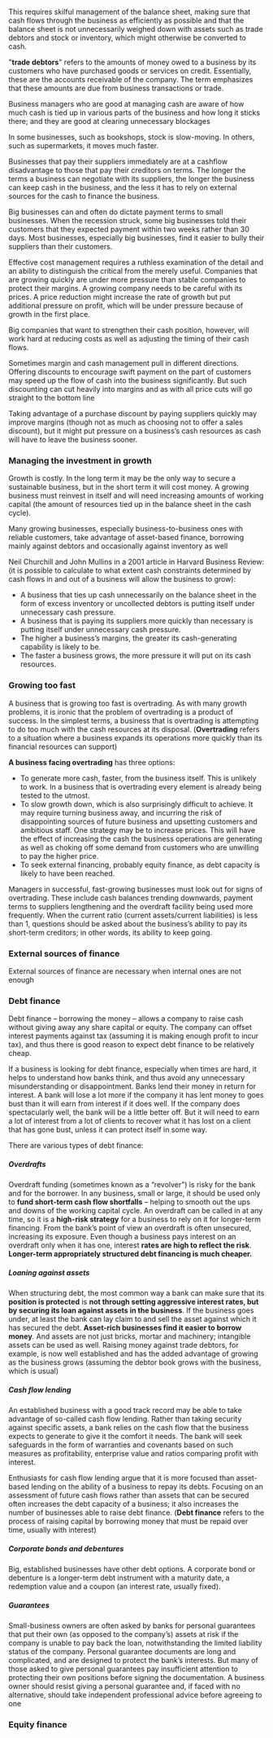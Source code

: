 This requires skilful management of the balance sheet, making sure that cash flows through the business as efficiently as possible and that the balance sheet is not unnecessarily weighed down with assets such as trade debtors and stock or inventory, which might otherwise be converted to cash.

"**trade debtors**" refers to the amounts of money owed to a business by its customers who have purchased goods or services on credit. Essentially, these are the accounts receivable of the company. The term emphasizes that these amounts are due from business transactions or trade.

Business managers who are good at managing cash are aware of how much cash is tied up in various parts of the business and how long it sticks there; and they are good at clearing unnecessary blockages

In some businesses, such as bookshops, stock is slow-moving. In others, such as supermarkets, it moves much faster.

Businesses that pay their suppliers immediately are at a cashflow disadvantage to those that pay their creditors on terms. The longer the terms a business can negotiate with its suppliers, the longer the business can keep cash in the business, and the less it has to rely on external sources for the cash to finance the business.

Big businesses can and often do dictate payment terms to small businesses. When the recession struck, some big businesses told their customers that they expected payment within two weeks rather than 30 days. Most businesses, especially big businesses, find it easier to bully their suppliers than their customers.

Effective cost management requires a ruthless examination of the detail and an ability to distinguish the critical from the merely useful. Companies that are growing quickly are under more pressure than stable companies to protect their margins. A growing company needs to be careful with its prices. A price reduction might increase the rate of growth but put additional pressure on profit, which will be under pressure because of growth in the first place.


Big companies that want to strengthen their cash position, however, will work hard at reducing costs as well as adjusting the timing of their cash flows.

Sometimes margin and cash management pull in different directions. Offering discounts to encourage swift payment on the part of customers may speed up the flow of cash into the business significantly. But such discounting can cut heavily into margins and as with all price cuts will go straight to the bottom line

Taking advantage of a purchase discount by paying suppliers quickly may improve margins (though not as much as choosing not to offer a sales discount), but it might put pressure on a business’s cash resources as cash will have to leave the business sooner.

### Managing the investment in growth

Growth is costly. In the long term it may be the only way to secure a sustainable business, but in the short term it will cost money. A growing business must reinvest in itself and will need increasing amounts of working capital (the amount of resources tied up in the balance sheet in the cash cycle).

Many growing businesses, especially business-to-business ones with reliable customers, take advantage of asset-based finance, borrowing mainly against debtors and occasionally against inventory as well

Neil Churchill and John Mullins in a 2001 article in Harvard Business Review:
(it is possible to calculate to what extent cash constraints determined by cash flows in and out of a business will allow the business to grow):

- A business that ties up cash unnecessarily on the balance sheet in the form of excess inventory or uncollected debtors is putting itself under unnecessary cash pressure.
- A business that is paying its suppliers more quickly than necessary is putting itself under unnecessary cash pressure.
- The higher a business’s margins, the greater its cash-generating capability is likely to be.
- The faster a business grows, the more pressure it will put on its cash resources.

### Growing too fast

A business that is growing too fast is overtrading. As with many growth problems, it is ironic that the problem of overtrading is a product of success. In the simplest terms, a business that is overtrading is attempting to do too much with the cash resources at its disposal. 
(**Overtrading** refers to a situation where a business expands its operations more quickly than its financial resources can support)

**A business facing overtrading** has three options:

- To generate more cash, faster, from the business itself. This is unlikely to work. In a business that is overtrading every element is already being tested to the utmost.
- To slow growth down, which is also surprisingly difficult to achieve. It may require turning business away, and incurring the risk of disappointing sources of future business and upsetting customers and ambitious staff. One strategy may be to increase prices. This will have the effect of increasing the cash the business operations are generating as well as choking off some demand from customers who are unwilling to pay the higher price.
- To seek external financing, probably equity finance, as debt capacity is likely to have been reached.

Managers in successful, fast-growing businesses must look out for signs of overtrading. These include cash balances trending downwards, payment terms to suppliers lengthening and the overdraft facility being used more frequently. When the current ratio (current assets/current liabilities) is less than 1, questions should be asked about the business’s ability to pay its short-term creditors; in other words, its ability to keep going.

### External sources of finance
External sources of finance are necessary when internal ones are not enough

### Debt finance
Debt finance – borrowing the money – allows a company to raise cash without giving away any share capital or equity. The company can offset interest payments against tax (assuming it is making enough profit to incur tax), and thus there is good reason to expect debt finance to be relatively cheap.

If a business is looking for debt finance, especially when times are hard, it helps to understand how banks think, and thus avoid any unnecessary misunderstanding or disappointment. Banks lend their money in return for interest. A bank will lose a lot more if the company it has lent money to goes bust than it will earn from interest if it does well. If the company does spectacularly well, the bank will be a little better off. But it will need to earn a lot of interest from a lot of clients to recover what it has lost on a client that has gone bust, unless it can protect itself in some way.

There are various types of debt finance:

##### Overdrafts
Overdraft funding (sometimes known as a “revolver”) is risky for the bank and for the borrower. In any business, small or large, it should be used only to **fund short-term cash flow shortfalls** – helping to smooth out the ups and downs of the working capital cycle. An overdraft can be called in at any time, so it is a **high-risk strategy** for a business to rely on it for longer-term financing. From the bank’s point of view an overdraft is often unsecured, increasing its exposure. Even though a business pays interest on an overdraft only when it has one, interest **rates are high to reflect the risk**. **Longer-term appropriately structured debt financing is much cheaper.**

##### Loaning against assets
When structuring debt, the most common way a bank can make sure that its **position is protected** is **not through setting aggressive interest rates, but by securing its loan against assets in the business**. If the business goes under, at least the bank can lay claim to and sell the asset against which it has secured the debt. **Asset-rich businesses find it easier to borrow money**. And assets are not just bricks, mortar and machinery; intangible assets can be used as well. Raising money against trade debtors, for example, is now well established and has the added advantage of growing as the business grows (assuming the debtor book grows with the business, which is usual)

##### Cash flow lending
An established business with a good track record may be able to take advantage of so-called cash flow lending. Rather than taking security against specific assets, a bank relies on the cash flow that the business expects to generate to give it the comfort it needs. The bank will seek safeguards in the form of warranties and covenants based on such measures as profitability, enterprise value and ratios comparing profit with interest.

Enthusiasts for cash flow lending argue that it is more focused than asset-based lending on the ability of a business to repay its debts. Focusing on an assessment of future cash flows rather than assets that can be secured often increases the debt capacity of a business; it also increases the number of businesses able to raise debt finance. 
(**Debt finance** refers to the process of raising capital by borrowing money that must be repaid over time, usually with interest)

##### Corporate bonds and debentures
Big, established businesses have other debt options. A corporate bond or debenture is a longer-term debt instrument with a maturity date, a redemption value and a coupon (an interest rate, usually fixed).

##### Guarantees
Small-business owners are often asked by banks for personal guarantees that put their own (as opposed to the company’s) assets at risk if the company is unable to pay back the loan, notwithstanding the limited liability status of the company. Personal guarantee documents are long and complicated, and are designed to protect the bank’s interests. But many of those asked to give personal guarantees pay insufficient attention to protecting their own positions before signing the documentation. A business owner should resist giving a personal guarantee and, if faced with no alternative, should take independent professional advice before agreeing to one


### Equity finance